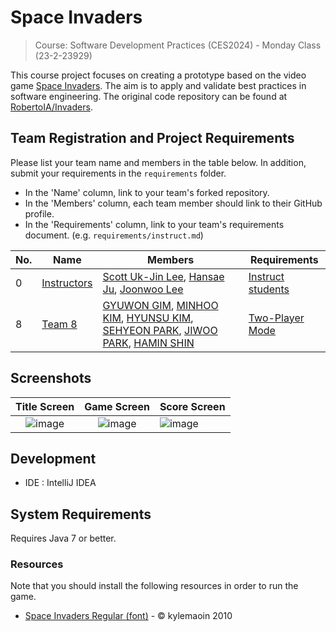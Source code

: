 # Space Invaders

> Course: Software Development Practices (CES2024) - Monday Class (23-2-23929)

This course project focuses on creating a prototype based on the video game [Space Invaders](https://en.wikipedia.org/wiki/Space_Invaders). The aim is to apply and validate best practices in software engineering. The original code repository can be found at [RobertoIA/Invaders](https://github.com/RobertoIA/Invaders).

## Team Registration and Project Requirements
Please list your team name and members in the table below. In addition, submit your requirements in the `requirements` folder.

- In the 'Name' column, link to your team's forked repository.
- In the 'Members' column, each team member should link to their GitHub profile.
- In the 'Requirements' column, link to your team's requirements document. (e.g. `requirements/instruct.md`)

| No. | Name                                               | Members                                                                                                                                                                                                                                                               | Requirements                                  |
|-----|----------------------------------------------------|-----------------------------------------------------------------------------------------------------------------------------------------------------------------------------------------------------------------------------------------------------------------------|-----------------------------------------------|
| 0   | [Instructors](https://github.com/Verssae/Invaders) | [Scott Uk-Jin Lee](https://github.com/scottukjinlee/scottukjinlee), [Hansae Ju](https://github.com/Verssae/Verssae), [Joonwoo Lee](https://github.com/PurpleBananass/PurpleBananass)                                                                                  | [Instruct students](requirements/instruct.md) |
| 8   | [Team 8](https://github.com/sheenhm/Invaders)      | [GYUWON GIM](https://github.com/gimgyuwon), [MINHOO KIM](https://github.com/GBApple), [HYUNSU KIM](https://github.com/brightalot), [SEHYEON PARK](https://github.com/gepetton), [JIWOO PARK](https://github.com/Nutriatree), [HAMIN SHIN](https://github.com/sheenhm) | [Two-Player Mode](requirements/team8.md)      |


## Screenshots
|                                                  Title Screen                                                   |                                                   Game Screen                                                   | Score Screen                                                                                                    |
|:---------------------------------------------------------------------------------------------------------------:|:---------------------------------------------------------------------------------------------------------------:|:----------------------------------------------------------------------------------------------------------------|
| ![image](https://user-images.githubusercontent.com/69495129/136980139-7ad6adab-3f11-4711-b0a6-341080aa3361.png) | ![image](https://user-images.githubusercontent.com/69495129/136980236-c5d9ef85-f09a-47a7-b9d9-948f7b624002.png) | ![image](https://user-images.githubusercontent.com/69495129/136980681-93dcadaf-08cb-48d8-90c9-68c651a115c9.png) |

## Development
- IDE : IntelliJ IDEA

## System Requirements
Requires Java 7 or better.

### Resources
Note that you should install the following resources in order to run the game.
- [Space Invaders Regular (font)](http://www.fonts2u.com/space-invaders-regular.font) - &copy; kylemaoin 2010
